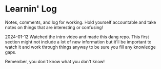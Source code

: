 # Learnin' Log
Notes, comments, and log for working. Hold yourself accountable and take notes on things that are interesting or confusing!

2024-01-12
Watched the intro video and made this dang repo. This first section might not include a lot of new information but it'll be important to watch it and work through things anyway to be sure you fill any knowledge gaps. 

Remember, you don't know what you don't know!